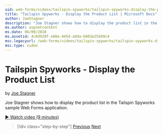 ```yaml
---
uid: web-forms/videos/tailspin-spyworks/tailspin-spyworks-display-the-product-list
title: "Tailspin Spyworks - Display the Product List | Microsoft Docs"
author: JoeStagner
description: "Joe Stagner shows how to display the product list in the Tailspin Spyworks sample Web Forms application."
ms.author: aspnetcontent
ms.date: 06/09/2010
ms.assetid: 4c0d920f-e80a-445d-a9da-b603e25d49c4
msc.legacyurl: /web-forms/videos/tailspin-spyworks/tailspin-spyworks-display-the-product-list
msc.type: video
---
```

Tailspin Spyworks - Display the Product List
====================
by [Joe Stagner](https://github.com/JoeStagner)

Joe Stagner shows how to display the product list in the Tailspin Spyworks sample Web Forms application.

[&#9654; Watch video (9 minutes)](https://channel9.msdn.com/Blogs/ASP-NET-Site-Videos/tailspin-spyworks-display-the-product-list)

> [!div class="step-by-step"]
> [Previous](tailspin-spyworks-category-menu.md)
> [Next](tailspin-spyworks-display-per-product-details.md)
